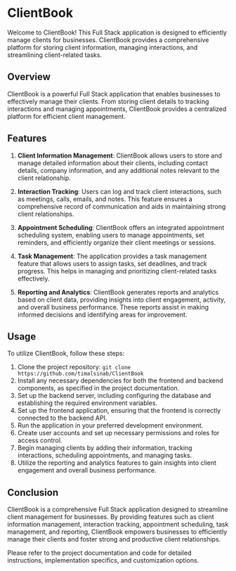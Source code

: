 # ClientBook

Welcome to ClientBook! This Full Stack application is designed to efficiently manage clients for businesses. ClientBook provides a comprehensive platform for storing client information, managing interactions, and streamlining client-related tasks.

## Overview
ClientBook is a powerful Full Stack application that enables businesses to effectively manage their clients. From storing client details to tracking interactions and managing appointments, ClientBook provides a centralized platform for efficient client management.

## Features
1. **Client Information Management**: ClientBook allows users to store and manage detailed information about their clients, including contact details, company information, and any additional notes relevant to the client relationship.

2. **Interaction Tracking**: Users can log and track client interactions, such as meetings, calls, emails, and notes. This feature ensures a comprehensive record of communication and aids in maintaining strong client relationships.

3. **Appointment Scheduling**: ClientBook offers an integrated appointment scheduling system, enabling users to manage appointments, set reminders, and efficiently organize their client meetings or sessions.

4. **Task Management**: The application provides a task management feature that allows users to assign tasks, set deadlines, and track progress. This helps in managing and prioritizing client-related tasks effectively.

5. **Reporting and Analytics**: ClientBook generates reports and analytics based on client data, providing insights into client engagement, activity, and overall business performance. These reports assist in making informed decisions and identifying areas for improvement.

## Usage
To utilize ClientBook, follow these steps:

1. Clone the project repository: `git clone https://github.com/timalsinab/ClientBook`
2. Install any necessary dependencies for both the frontend and backend components, as specified in the project documentation.
3. Set up the backend server, including configuring the database and establishing the required environment variables.
4. Set up the frontend application, ensuring that the frontend is correctly connected to the backend API.
5. Run the application in your preferred development environment.
6. Create user accounts and set up necessary permissions and roles for access control.
7. Begin managing clients by adding their information, tracking interactions, scheduling appointments, and managing tasks.
8. Utilize the reporting and analytics features to gain insights into client engagement and overall business performance.

## Conclusion
ClientBook is a comprehensive Full Stack application designed to streamline client management for businesses. By providing features such as client information management, interaction tracking, appointment scheduling, task management, and reporting, ClientBook empowers businesses to efficiently manage their clients and foster strong and productive client relationships.

Please refer to the project documentation and code for detailed instructions, implementation specifics, and customization options.
